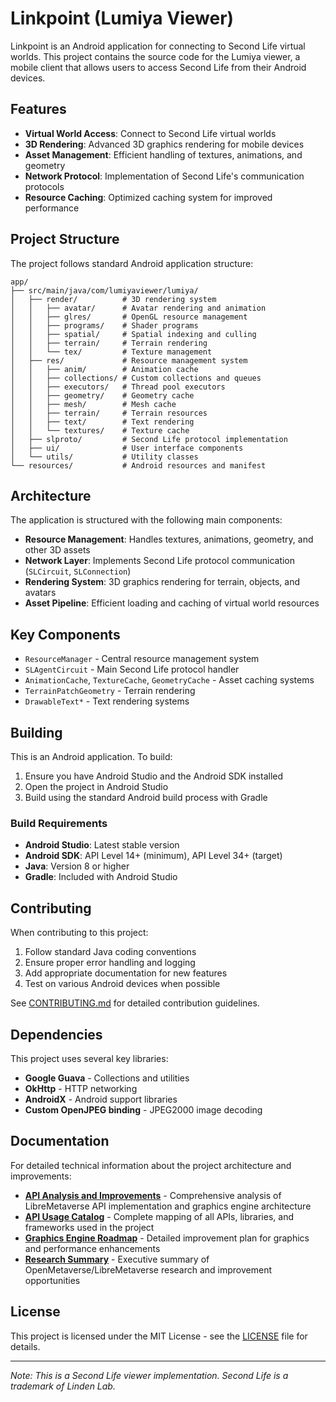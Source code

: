 # Linkpoint (Lumiya Viewer)

Linkpoint is an Android application for connecting to Second Life virtual worlds. This project contains the source code for the Lumiya viewer, a mobile client that allows users to access Second Life from their Android devices.

## Features

- **Virtual World Access**: Connect to Second Life virtual worlds
- **3D Rendering**: Advanced 3D graphics rendering for mobile devices
- **Asset Management**: Efficient handling of textures, animations, and geometry
- **Network Protocol**: Implementation of Second Life's communication protocols
- **Resource Caching**: Optimized caching system for improved performance

## Project Structure

The project follows standard Android application structure:

```
app/
├── src/main/java/com/lumiyaviewer/lumiya/
│   ├── render/          # 3D rendering system
│   │   ├── avatar/      # Avatar rendering and animation
│   │   ├── glres/       # OpenGL resource management
│   │   ├── programs/    # Shader programs
│   │   ├── spatial/     # Spatial indexing and culling
│   │   ├── terrain/     # Terrain rendering
│   │   └── tex/         # Texture management
│   ├── res/             # Resource management system
│   │   ├── anim/        # Animation cache
│   │   ├── collections/ # Custom collections and queues
│   │   ├── executors/   # Thread pool executors
│   │   ├── geometry/    # Geometry cache
│   │   ├── mesh/        # Mesh cache
│   │   ├── terrain/     # Terrain resources
│   │   ├── text/        # Text rendering
│   │   └── textures/    # Texture cache
│   ├── slproto/         # Second Life protocol implementation
│   ├── ui/              # User interface components
│   └── utils/           # Utility classes
└── resources/           # Android resources and manifest
```

## Architecture

The application is structured with the following main components:

- **Resource Management**: Handles textures, animations, geometry, and other 3D assets
- **Network Layer**: Implements Second Life protocol communication (`SLCircuit`, `SLConnection`)
- **Rendering System**: 3D graphics rendering for terrain, objects, and avatars
- **Asset Pipeline**: Efficient loading and caching of virtual world resources

## Key Components

- `ResourceManager` - Central resource management system
- `SLAgentCircuit` - Main Second Life protocol handler  
- `AnimationCache`, `TextureCache`, `GeometryCache` - Asset caching systems
- `TerrainPatchGeometry` - Terrain rendering
- `DrawableText*` - Text rendering systems

## Building

This is an Android application. To build:

1. Ensure you have Android Studio and the Android SDK installed
2. Open the project in Android Studio
3. Build using the standard Android build process with Gradle

### Build Requirements

- **Android Studio**: Latest stable version
- **Android SDK**: API Level 14+ (minimum), API Level 34+ (target)
- **Java**: Version 8 or higher
- **Gradle**: Included with Android Studio

## Contributing

When contributing to this project:

1. Follow standard Java coding conventions
2. Ensure proper error handling and logging
3. Add appropriate documentation for new features
4. Test on various Android devices when possible

See [CONTRIBUTING.md](CONTRIBUTING.md) for detailed contribution guidelines.

## Dependencies

This project uses several key libraries:

- **Google Guava** - Collections and utilities
- **OkHttp** - HTTP networking
- **AndroidX** - Android support libraries
- **Custom OpenJPEG binding** - JPEG2000 image decoding

## Documentation

For detailed technical information about the project architecture and improvements:

- **[API Analysis and Improvements](docs/API_Analysis_and_Improvements.md)** - Comprehensive analysis of LibreMetaverse API implementation and graphics engine architecture
- **[API Usage Catalog](docs/API_Usage_Catalog.md)** - Complete mapping of all APIs, libraries, and frameworks used in the project  
- **[Graphics Engine Roadmap](docs/Graphics_Engine_Roadmap.md)** - Detailed improvement plan for graphics and performance enhancements
- **[Research Summary](docs/Research_Summary.md)** - Executive summary of OpenMetaverse/LibreMetaverse research and improvement opportunities

## License

This project is licensed under the MIT License - see the [LICENSE](LICENSE) file for details.

---

*Note: This is a Second Life viewer implementation. Second Life is a trademark of Linden Lab.*